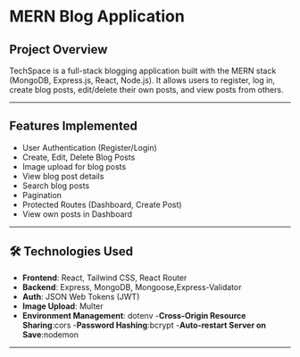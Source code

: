 #  MERN Blog Application

##  Project Overview

TechSpace is a full-stack blogging application built with the MERN stack (MongoDB, Express.js, React, Node.js). It allows users to register, log in, create blog posts, edit/delete their own posts, and view posts from others.

---

##  Features Implemented

-  User Authentication (Register/Login)
-  Create, Edit, Delete Blog Posts
-  Image upload for blog posts
-  View blog post details
- Search blog posts
-  Pagination
-  Protected Routes (Dashboard, Create Post)
- View own posts in Dashboard

---

## 🛠️ Technologies Used

- **Frontend**: React, Tailwind CSS, React Router
- **Backend**: Express, MongoDB, Mongoose,Express-Validator
- **Auth**: JSON Web Tokens (JWT)
- **Image Upload**: Multer
- **Environment Management**: dotenv
-**Cross-Origin Resource Sharing**:cors
-**Password Hashing**:bcrypt
-**Auto-restart Server on Save**:nodemon

---

